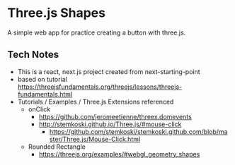# Three.js Shapes

A simple web app for practice creating a button with three.js.

## Tech Notes
* This is a react, next.js project created from next-starting-point
* based on tutorial https://threejsfundamentals.org/threejs/lessons/threejs-fundamentals.html
* Tutorials / Examples / Three.js Extensions referenced
  * onClick
    * https://github.com/jeromeetienne/threex.domevents
    * http://stemkoski.github.io/Three.js/#mouse-click
      * https://github.com/stemkoski/stemkoski.github.com/blob/master/Three.js/Mouse-Click.html
  * Rounded Rectangle
    * https://threejs.org/examples/#webgl_geometry_shapes
